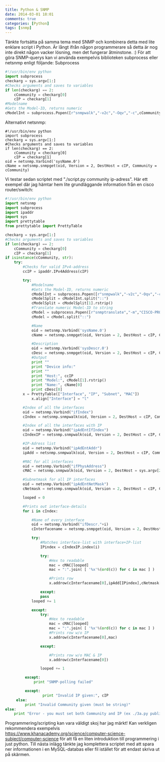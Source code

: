 ```yaml
---
title: Python & SNMP
date: 2014-03-01 18:01
comments: true
categories: [Python]
tags: [snmp]
---
```

Tänkte fortsätta på samma tema med SNMP och kombinera detta med lite enklare script i Python. Är långt ifrån någon programmerare så detta är nog inte direkt någon vacker lösning, men det fungerar åtminstone. :) För att göra SNMP-querys kan vi använda exempelvis biblioteken subprocess eller netsnmp enligt följande: Subprocess

```python
#!/usr/bin/env python
import subprocess
checkarg = sys.argv[1:]
#Checks arguments and saves to variables
if len(checkarg) == 2:
    cCommunity = checkarg[0]
    cIP = checkarg[1]
#Modelname
#Gets the Model-ID, returns numeric
cModelInt = subprocess.Popen([r"snmpwalk","-v2c","-Oqv","-c",cCommunity,cIP,"sysObjectID"],stdout=subprocess.PIPE).communicate()[0]
```

Alternativt netsnmp:

```
#!/usr/bin/env python
import subprocess
checkarg = sys.argv[1:]
#Checks arguments and saves to variables
if len(checkarg) == 2:
    cCommunity = checkarg[0]
    cIP = checkarg[1]
oid = netsnmp.Varbind('sysName.0')
cName = netsnmp.snmpget(oid, Version = 2, DestHost = cIP, Community = cCommunity)
```

Vi testar sedan scriptet med "./script.py community ip-adress". Här ett exempel där jag hämtar hem lite grundläggande information från en cisco router/switch:
```python
#!/usr/bin/env python
import netsnmp
import subprocess
import ipaddr
import sys
import prettytable
from prettytable import PrettyTable

checkarg = sys.argv[1:]
#Checks arguments and saves to variables
if len(checkarg) == 2:
    cCommunity = checkarg[0]
    cIP = checkarg[1]
if isinstance(cCommunity, str):
    try:
        #Checks for valid IPv4-address
        ccIP = ipaddr.IPv4Address(cIP)

        try:
            #Modelname
            #Gets the Model-ID, returns numeric
            cModelInt = subprocess.Popen([r"snmpwalk","-v2c","-Oqv","-c",cCommunity,cIP,"sysObjectID"],stdout=subprocess.PIPE).communicate()[0]
            cModelSplit = cModelInt.split("::")
            cModelSplit = cModelSplit[1].rstrip()
            #Translate numeric Model-ID to string
            cModel = subprocess.Popen([r"snmptranslate","-m","CISCO-PRODUCTS-MIB","-IR",cModelSplit],stdout=subprocess.PIPE).communicate()[0]
            cModel = cModel.split("::") 

            #Name
            oid = netsnmp.Varbind('sysName.0')
            cName = netsnmp.snmpget(oid, Version = 2, DestHost = cIP, Community = cCommunity)

            #Description
            oid = netsnmp.Varbind('sysDescr.0')
            cDesc = netsnmp.snmpget(oid, Version = 2, DestHost = cIP, Community = cCommunity)
            #Output
            print ""
            print "Device info:"
            print "" 
            print "Host:", ccIP
            print "Model:", cModel[1].rstrip()
            print "Name:", cName[0]
            print cDesc[0]
	    x = PrettyTable(["Interface", "IP", "Subnet", "MAC"])
            x.align["Interface"] = "l"

	    #Index of all the interfaces
	    oid = netsnmp.Varbind("ifIndex")
	    cIndex = netsnmp.snmpwalk(oid, Version = 2, DestHost = cIP, Community = cCommunity)

	    #Index of all the interfaces with IP
	    oid = netsnmp.Varbind("ipAdEntIfIndex")
	    cIndexIP = netsnmp.snmpwalk(oid, Version = 2, DestHost = cIP, Community = cCommunity)

	    #IP-Adress list
	    oid = netsnmp.Varbind("ipAdEntAddr")    
	    ipAdd = netsnmp.snmpwalk(oid, Version = 2, DestHost = cIP, Community = cCommunity)

	    #MAC for all interfaces
	    oid = netsnmp.Varbind("ifPhysAddress")
	    cMAC = netsnmp.snmpwalk(oid, Version = 2, DestHost = sys.argv[2], Community = sys.argv[1])

	    #Subnetmask for all IP interfaces
	    oid = netsnmp.Varbind("ipAdEntNetMask")
	    cNetmask = netsnmp.snmpwalk(oid, Version = 2, DestHost = cIP, Community = cCommunity)

	    looped = 0

	    #Prints out interface-details
	    for i in cIndex:

	        #Name of every interface
	        oid = netsnmp.Varbind("ifDescr."+i)
	        cInterfacename = netsnmp.snmpget(oid, Version = 2, DestHost = cIP, Community = cCommunity)

	        try:
	            #Matches interface-list with interface+IP-list       
	            IPindex = cIndexIP.index(i)

	            try:
	                #Hex to readable
	                mac = cMAC[looped]
	                mac = ":".join( [ '%x'%(ord(c)) for c in mac ] )

	                #Prints row
	                x.addrow(cInterfacename[0],ipAdd[IPindex],cNetmask[IPindex],mac)

	            except:
		        pass
		    looped += 1

	        except:
	            try:
	                #Hex to readable
	                mac = cMAC[looped]
	                mac = ":".join( [ '%x'%(ord(c)) for c in mac ] )
	                #Prints row w/o IP
	                x.addrow(cInterfacename[0],mac)

	            except:

	                #Prints row w/o MAC & IP
	                x.addrow(cInterfacename[0])

	            looped += 1

		 except:
		     print "SNMP-polling failed"

	     except: 
                 print "Invalid IP given:", cIP
     else:
         print "Invalid Community given (must be string)"
else:
    print "Error - you must set both Community and IP (ex ./3a.py public localhost):"
```

Programmering/scripting kan vara väldigt skoj har jag märkt! Kan verkligen rekommendera exempelvis https://www.khanacademy.org/science/computer-science-subject/computer-science för att få en liten introduktion till programmering i just python. Till nästa inlägg tänkte jag komplettera scriptet med att spara ner informationen i en MySQL-databas eller fil istället för att endast skriva ut på skärmen.

